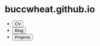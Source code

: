 # buccwheat.github.io

<html>
<head>
  <meta charset="UTF-8">
  <title>My GitHub Page</title>
  <style>
    .tab-content {
      display: none;
    }
  </style>
</head>
<body>
  <ul class="tab-nav">
    <li><button onclick="openTab(event, 'cv')">CV</button></li>
    <li><button onclick="openTab(event, 'blog')">Blog</button></li>
    <li><button onclick="openTab(event, 'projects')">Projects</button></li>
  </ul>

  <div id="cv" class="tab-content">
    <!-- Add your CV information here -->
    <h2>CV Information</h2>
    <p>Education:

      Bachelors   2018   Augustanta University, Sioux Falls SD
                  Majors:  Economics, Political Science
                  Minors:  Mathematics
                  GPA: 3.77
      
      Masters     2021   University of Nebraska-Lincoln, Lincoln NE
                  Economics
                  GPA: 3.556</p>
    <p>Work Experience:
      
      Reserch Analyst
  </div>

  <div id="blog" class="tab-content">
    <!-- Add your blog-like entries here -->
    <h2>Blog Entries</h2>
    <p><!-- add blog entries here--></p>
  </div>

  <div id="projects" class="tab-content">
    <!-- Add your projects here -->
    <h2>Projects</h2>
    <p>Insert your projects content here...</p>
  </div>

  <script>
    function openTab(evt, tabName) {
      var i, tabContent, tabLinks;

      tabContent = document.getElementsByClassName("tab-content");
      for (i = 0; i < tabContent.length; i++) {
        tabContent[i].style.display = "none";
      }

      tabLinks = document.getElementsByClassName("tab-nav")[0].getElementsByTagName("button");
      for (i = 0; i < tabLinks.length; i++) {
        tabLinks[i].className = tabLinks[i].className.replace(" active", "");
      }

      document.getElementById(tabName).style.display = "block";
      evt.currentTarget.className += " active";
    }
  </script>
</body>
</html>
